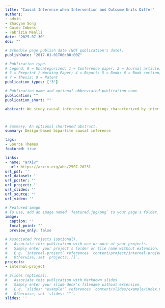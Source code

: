 ```yaml
---
title: "Causal Inference when Intervention and Outcome Units Differ"
authors:
- admin
- Zhaoyan Song
- Guido Imbens
- Fabrizia Mealli
date: "2025-07-30"
doi: ""

# Schedule page publish date (NOT publication's date).
publishDate: "2017-01-01T00:00:00Z"

# Publication type.
# Legend: 0 = Uncategorized; 1 = Conference paper; 2 = Journal article;
# 3 = Preprint / Working Paper; 4 = Report; 5 = Book; 6 = Book section;
# 7 = Thesis; 8 = Patent
publication_types: ["3"]

# Publication name and optional abbreviated publication name.
publication: ""
publication_short: ""

abstract: We study causal inference in settings characterized by interference with a bipartite structure. There are two distinct sets of units: intervention units to which an intervention can be applied and outcome units on which the outcome of interest can be measured. Outcome units may be affected by interventions on some, but not all, intervention units, as captured by a bipartite graph. Examples of this setting can be found in analyses of the impact of pollution abatement in plants on health outcomes for individuals, or the effect of transportation network expansions on regional economic activity. We introduce and discuss a variety of old and new causal estimands for these bipartite settings. We do not impose restrictions on the functional form of the exposure mapping and the potential outcomes, thus allowing for heterogeneity, non-linearity, non-additivity, and potential interactions in treatment effects. We propose unbiased weighting estimators for these estimands from a design-based perspective, based on the knowledge of the bipartite network under general experimental designs. We derive their variance and prove consistency  for increasing number of outcome units. Using the Chinese high-speed rail construction study, analyzed in Borusyak and Hull [2023], we discuss non-trivial positivity violations that depend on the estimands, the adopted experimental design, and the structure of the bipartite graph. 



# Summary. An optional shortened abstract.
summary: Design-based bipartite causal inference

tags:
- Source Themes
featured: true

links:
- name: "arXiv"
  url: https://arxiv.org/abs/2507.20231
url_pdf: ''
url_dataset: ''
url_poster: ''
url_project: ''
url_slides: ''
url_source: ''
url_video: ''

# Featured image
# To use, add an image named `featured.jpg/png` to your page's folder. 
image:
  caption: ''
  focal_point: ""
  preview_only: false

# Associated Projects (optional).
#   Associate this publication with one or more of your projects.
#   Simply enter your project's folder or file name without extension.
#   E.g. `internal-project` references `content/project/internal-project/index.md`.
#   Otherwise, set `projects: []`.
projects:
- internal-project

# Slides (optional).
#   Associate this publication with Markdown slides.
#   Simply enter your slide deck's filename without extension.
#   E.g. `slides: "example"` references `content/slides/example/index.md`.
#   Otherwise, set `slides: ""`.
slides: ''
---
```


